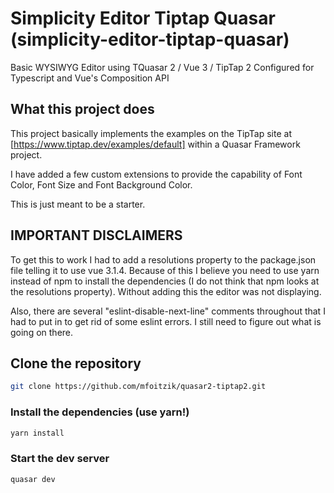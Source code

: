# Simplicity Editor Tiptap Quasar (simplicity-editor-tiptap-quasar)

Basic WYSIWYG Editor using TQuasar 2 / Vue 3 / TipTap 2 Configured for Typescript and Vue's Composition API

## What this project does
This project basically implements the examples on the TipTap site at [https://www.tiptap.dev/examples/default] within a Quasar Framework project.

I have added a few custom extensions to provide the capability of Font Color, Font Size and Font Background Color.

This is just meant to be a starter.

## IMPORTANT DISCLAIMERS
To get this to work I had to add a resolutions property to the package.json file telling it to use vue 3.1.4. Because of this I believe you need to use yarn instead of npm to install the dependencies (I do not think that npm looks at the resolutions property). Without adding this the editor was not displaying.

Also, there are several "eslint-disable-next-line" comments throughout that I had to put in to get rid of some eslint errors. I still need to figure out what is going on there.

## Clone the repository
```bash
git clone https://github.com/mfoitzik/quasar2-tiptap2.git
```

### Install the dependencies (use yarn!)
```bash
yarn install
```

### Start the dev server
```bash
quasar dev
```

